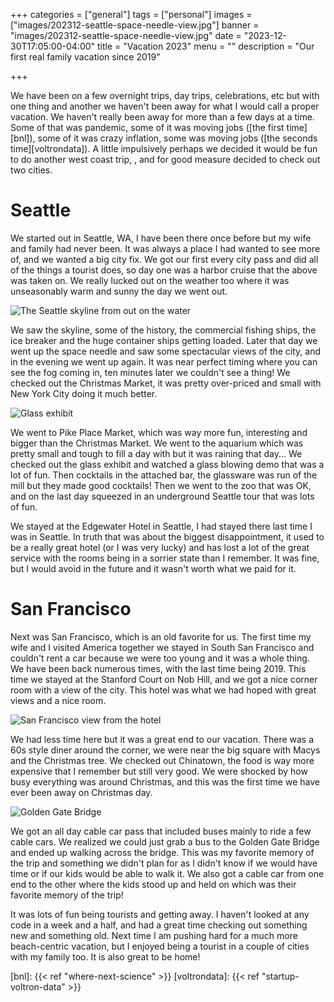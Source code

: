 +++
categories = ["general"]
tags = ["personal"]
images = ["images/202312-seattle-space-needle-view.jpg"]
banner = "images/202312-seattle-space-needle-view.jpg"
date = "2023-12-30T17:05:00-04:00"
title = "Vacation 2023"
menu = ""
description = "Our first real family vacation since 2019"

+++

We have been on a few overnight trips, day trips, celebrations, etc but with one thing and another we haven't been away for what I would call a proper vacation. We haven't really been away for more than a few days at a time. Some of that was pandemic, some of it was moving jobs ([the first time][bnl]), some of it was crazy inflation, some was moving jobs ([the seconds time][voltrondata]). A little impulsively perhaps we decided it would be fun to do another west coast trip, , and for good measure decided to check out two cities.

Seattle
=======

We started out in Seattle, WA, I have been there once before but my wife and family had never been. It was always a place I had wanted to see more of, and we wanted a big city fix. We got our first every city pass and did all of the things a tourist does, so day one was a harbor cruise that the above was taken on. We really lucked out on the weather too where it was unseasonably warm and sunny the day we went out.

![The Seattle skyline from out on the water](/images/202312-seattle-skyline.jpg)

We saw the skyline, some of the history, the commercial fishing ships, the ice breaker and the huge container ships getting loaded. Later that day we went up the space needle and saw some spectacular views of the city, and in the evening we went up again. It was near perfect timing where you can see the fog coming in, ten minutes later we couldn't see a thing! We checked out the Christmas Market, it was pretty over-priced and small with New York City doing it much better.

![Glass exhibit](/images/202312-seattle-glass.jpg)

We went to Pike Place Market, which was way more fun, interesting and bigger than the Christmas Market. We went to the aquarium which was pretty small and tough to fill a day with but it was raining that day... We checked out the glass exhibit and watched a glass blowing demo that was a lot of fun. Then cocktails in the attached bar, the glassware was run of the mill but they made good cocktails! Then we went to the zoo that was OK, and on the last day squeezed in an underground Seattle tour that was lots of fun.

We stayed at the Edgewater Hotel in Seattle, I had stayed there last time I was in Seattle. In truth that was about the biggest disappointment, it used to be a really great hotel (or I was very lucky) and has lost a lot of the great service with the rooms being in a sorrier state than I remember. It was fine, but I would avoid in the future and it wasn't worth what we paid for it.

San Francisco
=============

Next was San Francisco, which is an old favorite for us. The first time my wife and I visited America together we stayed in South San Francisco and couldn't rent a car because we were too young and it was a whole thing. We have been back numerous times, with the last time being 2019. This time we stayed at the Stanford Court on Nob Hill, and we got a nice corner room with a view of the city. This hotel was what we had hoped with great views and a nice room.

![San Francisco view from the hotel](/images/202312-sf-view.jpg)

We had less time here but it was a great end to our vacation. There was a 60s style diner around the corner, we were near the big square with Macys and the Christmas tree.  We checked out Chinatown, the food is way more expensive that I remember but still very good. We were shocked by how busy everything was around Christmas, and this was the first time we have ever been away on Christmas day.

![Golden Gate Bridge](/images/202312-sf-golden-gate.jpg)

We got an all day cable car pass that included buses mainly to ride a few cable cars. We realized we could just grab a bus to the Golden Gate Bridge and ended up walking across the bridge. This was my favorite memory of the trip and something we didn't plan for as I didn't know if we would have time or if our kids would be able to walk it. We also got a cable car from one end to the other where the kids stood up and held on which was their favorite memory of the trip!

It was lots of fun being tourists and getting away. I haven't looked at any code in a week and a half, and had a great time checking out something new and something old. Next time I am pushing hard for a much more beach-centric vacation, but I enjoyed being a tourist in a couple of cities with my family too. It is also great to be home!

[bnl]: {{< ref "where-next-science" >}}
[voltrondata]: {{< ref "startup-voltron-data" >}}
